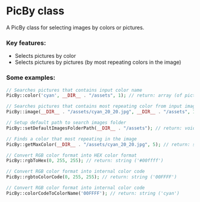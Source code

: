 # PicBy class  
A PicBy сlass for selecting images by colors or pictures.

### Key features:
 - Selects pictures by color
 - Selects pictures by pictures (by most repeating colors in the image)

### Some examples:
```php
// Searches pictures that contains input color name
PicBy::color('cyan', __DIR__ . "/assets", 1); // return: array (of pictures with MaxColor in 'cyan' range)

// Searches pictures that contains most repeating color from input image
PicBy::image(__DIR__ . "/assets/cyan_20_20.jpg", __DIR__ . "/assets", 1); // return: array (of pictures with MaxColor 'cyan' like as in the picture)

// Setup default path to search images folder
PicBy::setDefaultImagesFolderPath(__DIR__ . "/assets"); // return: void

// Finds a color that most repeating in the image
PicBy::getMaxColor(__DIR__ . "/assets/cyan_20_20.jpg", 5); // return: string ('cyan')

// Convert RGB color format into HEX color format
PicBy::rgbToHex(0, 255, 255); // return: string ('#00ffff')

// Convert RGB color format into internal color code
PicBy::rgbtoColorCode(0, 255, 255); // return: string ('00FFFF')

// Convert RGB color format into internal color code
PicBy::colorCodeToColorName('00FFFF'); // return: string ('cyan')
```
